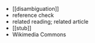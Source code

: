 - [[disambiguation]]
- reference check
- related reading; related article
- [[stub]]
- Wikimedia Commons
